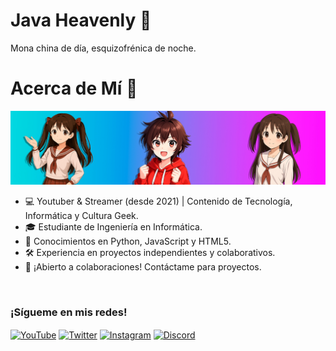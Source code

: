 # Java Heavenly 🖤
Mona china de día, esquizofrénica de noche.

# Acerca de Mí 👤
![Banner GitHub](github-readme.jpg)
- 💻 Youtuber & Streamer (desde 2021) | Contenido de Tecnología, Informática y Cultura Geek.
- 🎓 Estudiante de Ingeniería en Informática.
- 🌱 Conocimientos en Python, JavaScript y HTML5.
- 🛠️ Experiencia en proyectos independientes y colaborativos.
- 🤝 ¡Abierto a colaboraciones! Contáctame para proyectos.

<br>

### ¡Sígueme en mis redes!
<p align="left">
<a href="https://www.youtube.com/@javaheavenly6" target="_blank"><img align="center" src="https://img.shields.io/badge/YouTube-%23FF0000.svg?style=for-the-badge&logo=YouTube&logoColor=white" alt="YouTube" /></a>
<a href="https://www.twitter.com/javaheavenly6" target="_blank"><img align="center" src="https://img.shields.io/badge/Twitter-%231DA1F2.svg?style=for-the-badge&logo=Twitter&logoColor=white" alt="Twitter" /></a>
<a href="https://www.instagram.com/javaheavenly6/" target="_blank"><img align="center" src="https://img.shields.io/badge/Instagram-%23E4405F.svg?style=for-the-badge&logo=Instagram&logoColor=white" alt="Instagram" /></a>
<a href="https://discord.gg/xvr4awRF9R" target="_blank"><img align="center" src="https://img.shields.io/badge/Discord-%235865F2.svg?style=for-the-badge&logo=discord&logoColor=white" alt="Discord" /></a>
</p>        
